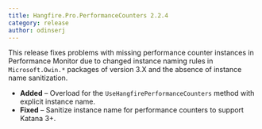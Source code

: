 ```yaml
---
title: Hangfire.Pro.PerformanceCounters 2.2.4
category: release
author: odinserj
---
```


This release fixes problems with missing performance counter instances in Performance Monitor due to changed instance naming rules in `Microsoft.Owin.*` packages of version 3.X and the absence of instance name sanitization.

* **Added** – Overload for the `UseHangfirePerformanceCounters` method with explicit instance name.
* **Fixed** – Sanitize instance name for performance counters to support Katana 3+.
